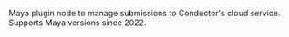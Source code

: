 Maya plugin node to manage submissions to Conductor's cloud service. Supports Maya versions since 2022.
